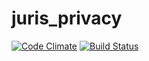 # juris_privacy
[![Code Climate](https://codeclimate.com/github/NemboWeb/juris_privacy/badges/gpa.svg)](https://codeclimate.com/github/NemboWeb/juris_privacy)
[![Build Status](https://travis-ci.org/NemboWeb/juris_privacy.svg)](https://travis-ci.org/NemboWeb/juris_privacy)
